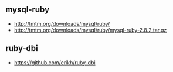 ## mysql-ruby

* http://tmtm.org/downloads/mysql/ruby/
* http://tmtm.org/downloads/mysql/ruby/mysql-ruby-2.8.2.tar.gz

## ruby-dbi

* https://github.com/erikh/ruby-dbi
